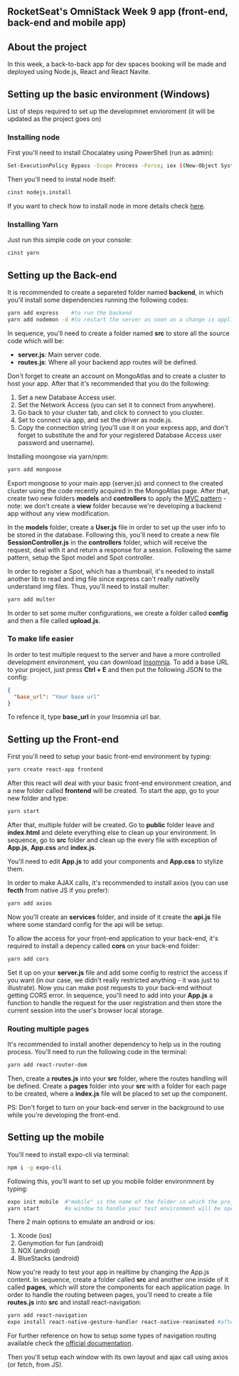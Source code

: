## RocketSeat's OmniStack Week 9 app (front-end, back-end and mobile app)

## About the project
In this week, a back-to-back app for dev spaces booking will be made and deployed using Node.js, React and React Navite.

## Setting up the basic environment (Windows)
List of steps required to set up the developmnet envioroment (it will be updated as the project goes on)
### Installing node
First you'll need to install Chocalatey using PowerShell (run as admin):
```bash
Set-ExecutionPolicy Bypass -Scope Process -Force; iex ((New-Object System.Net.WebClient).DownloadString('https://chocolatey.org/install.ps1'))
```
Then you'll need to instal node itself:
```bash
cinst nodejs.install
```
If you want to check how to install node in more details check [here](https://nodejs.org/en/download/package-manager/).
### Installing Yarn
Just run this simple code on your console:
```bash
cinst yarn
```

## Setting up the Back-end
It is recommended to create a separeted folder named **backend**, in which you'll install some dependencies running the following codes:
```bash
yarn add express    #to run the backend
yarn add nodemon -d #to restart the server as soon as a change is applied in dev mode
```
In sequence, you'll need to create a folder named **src** to store all the source code which will be:
- **server.js**: Main server code.
- **routes.js**: Where all your backend app routes will be defined.

Don't forget to create an account on MongoAtlas and to create a cluster to host your app. After that it's recommended that you do the following:
1. Set a new Database Access user.
2. Set the Network Access (you can set it to connect from anywhere).
3. Go back to your cluster tab, and click to connect to you cluster.
4. Set to connect via app, and set the driver as node.js.
5. Copy the connection string (you'll use it on your express app, and don't forget to substitute the <password> and <username> for your registered Database Access user password and username).

Installing moongose via yarn/npm:
```bash
yarn add mongoose
```
Export mongoose to your main app (server.js) and connect to the created cluster using the code recently acquired in the MongoAtlas page. After that, create two new folders **models** and **controllers** to apply the [MVC pattern](https://pt.wikipedia.org/wiki/MVC) - note: we don't create a **view** folder because we're developing a backend app without any view modification.

In the **models** folder, create a **User.js** file in order to set up the user info to be stored in the database. Following this, you'll need to create a new file **SessionController.js** in the **controllers** folder, which will receive the request, deal with it and return a response for a session. Following the same pattern, setup the Spot model and Spot controller.

In order to register a Spot, which has a thumbnail, it's needed to install another lib to read and img file since express can't really nativelly understand img files. Thus, you'll need to install multer:
```bash
yarn add multer
```
In order to set some multer configurations, we create a folder called **config** and then a file called **upload.js**.

### To make life easier
In order to test multiple request to the server and have a more controlled development environment, you can download [Insomnia](https://insomnia.rest/). To add a base URL to your project, just press **Ctrl + E** and then put the following JSON to the config:
```JSON
{
  "base_url": "Your base url"
}
```
To refence it, type **base_url** in your Insomnia url bar.

## Setting up the Front-end
First you'll need to setup your basic front-end environment by typing:
```bash
yarn create react-app frontend
```
After this react will deal with your basic front-end environment creation, and a new folder called **frontend** will be created. To start the app, go to your new folder and type:
```bash
yarn start
```
After that, multiple folder will be created. Go to **public** folder leave and **index.html** and delete everything else to clean up your environment. In sequence, go to **src** folder and clean up the every file with exception of **App.js**, **App.css** and **index.js**.

You'll need to edit **App.js** to add your components and **App.css** to stylize them.

In order to make AJAX calls, it's recommended to install axios (you can use **fecth** from native JS if you prefer):
```bash
yarn add axios
```
Now you'll create an **services** folder, and inside of it create the **api.js** file where some standard config for the api will be setup.

To allow the access for your front-end application to your back-end, it's required to install a depency called **cors** on your back-end folder:
```bash
yarn add cors
```
Set it up on your **server.js** file and add some config to restrict the access if you want (in our case, we didn't really restricted anything - it was just to illustrate). Now you can make post requests to your back-end without getting CORS error.
In sequence, you'll need to add into your **App.js** a function to handle the request for the user registration and then store the current session into the user's browser local storage.

### Routing multiple pages
It's recommended to install another dependency to help us in the routing process. You'll need to run the following code in the terminal:
```bash
yarn add react-router-dom
```
Then, create a **routes.js** into your **src** folder, where the routes handling will be defined.
Create a **pages** folder into your **src** with a folder for each page to be created, where a **index.js** file will be placed to set up the component.

PS: Don't forget to turn on your back-end server in the background to use while you're developing the front-end.

## Setting up the mobile
You'll need to install expo-cli via terminal:
```bash
npm i -g expo-cli
```
Following this, you'll want to set up you mobile folder environmnent by typing:
```bash
expo init mobile  #"mobile" is the name of the folder in which the project will be developed 
yarn start        #a window to handle your test environment will be opened
```
There 2 main options to emulate an android or ios:
1. Xcode (ios)
2. Genymotion for fun (android)
3. NOX (android)
4. BlueStacks (android)

Now you're ready to test your app in realtime by changing the App.js content. In sequence, create a folder called **src** and another one inside of it called **pages**, which will store the components for each application page. In order to handle the routing between pages, you'll need to create a file **routes.js** into **src** and install react-navigation:
```bash
yarn add react-navigation
expo install react-native-gesture-handler react-native-reanimated #after react-navigation is installed
```
For further reference on how to setup some types of navigation routing available check the [official documentation](https://reactnavigation.org/docs/en/getting-started.html).

Then you'll setup each window with its own layout and ajax call using axios (or fetch, from JS).
